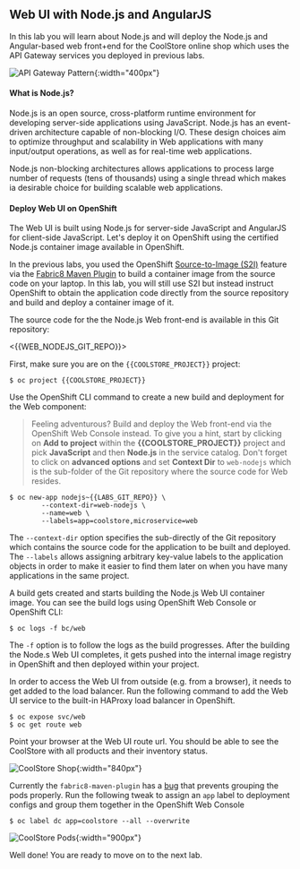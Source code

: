 ## Web UI with Node.js and AngularJS 

In this lab you will learn about Node.js and will deploy the Node.js and Angular-based 
web front+end for the CoolStore online shop which uses the API Gateway services you deployed 
in previous labs. 

![API Gateway Pattern](/api/workshops/roadshow/content/assets/images/ocp-3.6/coolstore-arch.png){:width="400px"}

#### What is Node.js?

Node.js is an open source, cross-platform runtime environment for developing server-side 
applications using JavaScript. Node.js has an event-driven architecture capable of 
non-blocking I/O. These design choices aim to optimize throughput and scalability in 
Web applications with many input/output operations, as well as for real-time web applications.

Node.js non-blocking architectures allows applications to process large number of 
requests (tens of thousands) using a single thread which makes ia desirable choice for building 
scalable web applications.

#### Deploy Web UI on OpenShift

The Web UI is built using Node.js for server-side JavaScript and AngularJS for client-side 
JavaScript. Let's deploy it on OpenShift using the certified Node.js container image available 
in OpenShift. 

In the previous labs, you used the OpenShift 
[Source-to-Image (S2I)]({{OPENSHIFT_DOCS_BASE}}/architecture/core_concepts/builds_and_image_streams.html#source-build) 
feature via the [Fabric8 Maven Plugin](https://maven.fabric8.io) to build a container image from the 
source code on your laptop. In this lab, you will still use S2I but instead instruct OpenShift 
to obtain the application code directly from the source repository and build and deploy a 
container image of it.

The source code for the the Node.js Web front-end is available in this Git repository: 

<{{WEB_NODEJS_GIT_REPO}}>

First, make sure you are on the  `{{COOLSTORE_PROJECT}}` project:

~~~shell
$ oc project {{COOLSTORE_PROJECT}}
~~~

Use the OpenShift CLI command to create a new build and deployment for the Web component:

> Feeling adventurous? Build and deploy the Web front-end via the OpenShift Web Console 
> instead. To give you a hint, start by clicking on **Add to project** within the 
> **{{COOLSTORE_PROJECT}}** project and pick **JavaScript** and then **Node.js** in the service 
> catalog. Don't forget to click on **advanced options** and set **Context Dir** to `web-nodejs` 
> which is the sub-folder of the Git repository where the source code for Web resides.

~~~shell
$ oc new-app nodejs~{{LABS_GIT_REPO}} \
        --context-dir=web-nodejs \
        --name=web \
        --labels=app=coolstore,microservice=web
~~~

The `--context-dir` option specifies the sub-directly of the Git repository which contains 
the source code for the application to be built and deployed. The `--labels` allows 
assigning arbitrary key-value labels to the application objects in order to make it easier to 
find them later on when you have many applications in the same project.

A build gets created and starts building the Node.js Web UI container image. You can see the build 
logs using OpenShift Web Console or OpenShift CLI:

~~~shell
$ oc logs -f bc/web
~~~

The `-f` option is to follow the logs as the build progresses. After the building the Node.s Web UI 
completes, it gets pushed into the internal image registry in OpenShift and then deployed within 
your project.

In order to access the Web UI from outside (e.g. from a browser), it needs to get added to the load 
balancer. Run the following command to add the Web UI service to the built-in HAProxy load balancer 
in OpenShift.

~~~shell
$ oc expose svc/web
$ oc get route web
~~~

Point your browser at the Web UI route url. You should be able to see the CoolStore with all 
products and their inventory status.

![CoolStore Shop](/api/workshops/roadshow/content/assets/images/ocp-3.6/coolstore-web.png){:width="840px"}

Currently the `fabric8-maven-plugin` has a 
[bug](https://github.com/fabric8io/fabric8-maven-plugin/issues/742)
that prevents grouping the pods properly. Run the following 
tweak to assign an `app` label to deployment configs and group them 
together in the OpenShift Web Console


~~~shell
$ oc label dc app=coolstore --all --overwrite
~~~

![CoolStore Pods](/api/workshops/roadshow/content/assets/images/ocp-3.6/coolstore-pods-nodb.png){:width="900px"}

Well done! You are ready to move on to the next lab.